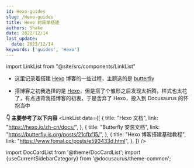 ```yaml
---
id: Hexo-guides
slug: /Hexo-guides
title: Hexo 的简单搭建
authors: Shake
date: 2022/12/14
last_update:
  date: 2023/12/14
keywords: ['guides', 'Hexo']
---
```


import LinkList from "@site/src/components/LinkList"

- 这里记录着搭建 [Hexo](https://hexo.io/zh-cn/) 博客的一些过程，主题选的是 [butterfly](https://butterfly.js.org/)

- 搭博客之初我选择的是 [Hexo](https://hexo.io/zh-cn/)，但是搭了个雏形之后发现太折腾，样式也太花了，有点违背我搭博客的初衷，于是舍弃了 Hexo，投入到 Docusaurus 的怀抱当中

**👇 主要参考了以下内容**
<LinkList
  data={[
    {
      title: "Hexo 文档",
      link: "https://hexo.io/zh-cn/docs/",
    },
    {
      title: "Butterfly 安装文档",
      link: "https://butterfly.js.org/posts/21cfbf15/",
    },
    {
      title: "Hexo 博客搭建基础教程",
      link: "https://www.fomal.cc/posts/e593433d.html",
    },
  ]}
/>


import DocCardList from '@theme/DocCardList'; import {useCurrentSidebarCategory} from '@docusaurus/theme-common';

<DocCardList items={useCurrentSidebarCategory().items}/>
